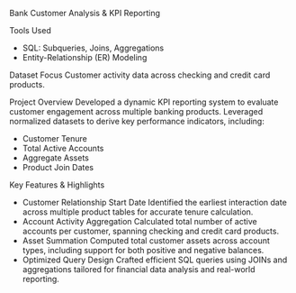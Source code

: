 Bank Customer Analysis & KPI Reporting

Tools Used
- SQL: Subqueries, Joins, Aggregations
- Entity-Relationship (ER) Modeling

Dataset Focus
Customer activity data across checking and credit card products.

Project Overview
Developed a dynamic KPI reporting system to evaluate customer engagement across multiple banking products. Leveraged normalized datasets to derive key performance indicators, including:
- Customer Tenure
- Total Active Accounts
- Aggregate Assets
- Product Join Dates

Key Features & Highlights
- Customer Relationship Start Date
Identified the earliest interaction date across multiple product tables for accurate tenure calculation.
- Account Activity Aggregation
Calculated total number of active accounts per customer, spanning checking and credit card products.
- Asset Summation
Computed total customer assets across account types, including support for both positive and negative balances.
- Optimized Query Design
Crafted efficient SQL queries using JOINs and aggregations tailored for financial data analysis and real-world reporting.
